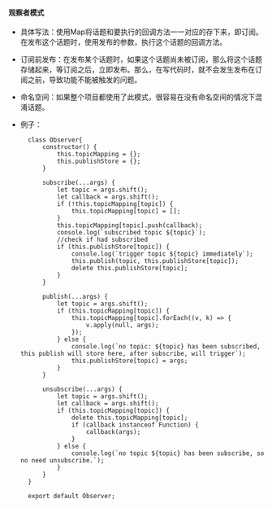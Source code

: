 #### 观察者模式
* 具体写法：使用Map将话题和要执行的回调方法一一对应的存下来，即订阅。在发布这个话题时，使用发布的参数，执行这个话题的回调方法。
* 订阅前发布：在发布某个话题时，如果这个话题尚未被订阅，那么将这个话题存储起来，等订阅之后，立即发布。那么，在写代码时，就不会发生发布在订阅之前，导致功能不能被触发的问题。
* 命名空间：如果整个项目都使用了此模式，很容易在没有命名空间的情况下混淆话题。
* 例子：

        class Observer{
            constructor() {
                this.topicMapping = {};
                this.publishStore = {};
            }

            subscribe(...args) {
                let topic = args.shift();
                let callback = args.shift();
                if (!this.topicMapping[topic]) {
                    this.topicMapping[topic] = [];
                }
                this.topicMapping[topic].push(callback);
                console.log(`subscribed topic ${topic}`);
                //check if had subscribed
                if (this.publishStore[topic]) {
                    console.log(`trigger topic ${topic} immediately`);
                    this.publish(topic, this.publishStore[topic]);
                    delete this.publishStore[topic];
                }
            }

            publish(...args) {
                let topic = args.shift();
                if (this.topicMapping[topic]) {
                    this.topicMapping[topic].forEach((v, k) => {
                        v.apply(null, args);
                    });
                } else {
                    console.log(`no topic: ${topic} has been subscribed, this publish will store here, after subscribe, will trigger`);
                    this.publishStore[topic] = args;
                }
            }

            unsubscribe(...args) {
                let topic = args.shift();
                let callback = args.shift();
                if (this.topicMapping[topic]) {
                    delete this.topicMapping[topic];
                    if (callback instanceof Function) {
                        callback(args);
                    }
                } else {
                    console.log(`no topic ${topic} has been subscribe, so no need unsubscribe.`);
                }
            }
        }

        export default Observer;

